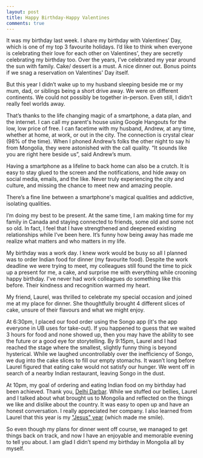 ```yaml
---
layout: post
title: Happy Birthday-Happy Valentines
comments: true
---
```


It was my birthday last week. I share my birthday with Valentines’ Day, which is one of my top 3 favourite holidays. I’d like to think when everyone is celebrating their love for each other on Valentines', they are secretly celebrating my birthday too. Over the years, I’ve celebrated my year around the sun with family. Cake/ dessert is a must. A nice dinner out. Bonus points if we snag a reservation on Valentines' Day itself.

But this year I didn’t wake up to my husband sleeping beside me or my mum, dad, or siblings being a short drive away. We were on different continents. We could not possibly be together in-person. Even still, I didn’t really feel worlds away.

That’s thanks to the life changing magic of a smartphone, a data plan, and the internet. I can call my parent's house using Google Hangouts for the low, low price of free. I can facetime with my husband, Andrew, at any time, whether at home, at work, or out in the city. The connection is crystal clear (98% of the time). When I phoned Andrew’s folks the other night to say hi from Mongolia, they were astonished with the call quality. “It sounds like you are right here beside us”, said Andrew’s mum.

Having a smartphone as a lifeline to back home can also be a crutch. It is easy to stay glued to the screen and the notifications, and hide away on social media, emails, and the like. Never truly experiencing the city and culture, and missing the chance to meet new and amazing people.

There’s a fine line between a smartphone's magical qualities and addictive, isolating qualities.

I’m doing my best to be present. At the same time, I am making time for my family in Canada and staying connected to friends, some old and some not so old. In fact, I feel that I have strengthened and deepened existing relationships while I’ve been here. It’s funny how being away has made me realize what matters and who matters in my life.

My birthday was a work day. I knew work would be busy so all I planned was to order Indian food for dinner (my favourite food). Despite the work deadline we were trying to meet, my colleagues still found the time to pick up a present for me, a cake, and surprise me with everything while crooning happy birthday. I've never had work colleagues do something like this before. Their kindness and recognition warmed my heart.

My friend, Laurel, was thrilled to celebrate my special occasion and joined me at my place for dinner. She thoughtfully brought 4 different slices of cake, unsure of their flavours and what we might enjoy.

At 6:30pm, I placed our food order using the Songo app (it's the app everyone in UB uses for take-out). If you happened to guess that we waited 3 hours for food and none showed up, then you may have the ability to see the future or a good eye for storytelling. By 9:15pm, Laurel and I had reached the stage where the smallest, slightly funny thing is beyond hysterical. While we laughed uncontrollably over the inefficiency of Songo, we dug into the cake slices to fill our empty stomachs. It wasn’t long before Laurel figured that eating cake would not satisfy our hunger. We went off in search of a nearby Indian restaurant, leaving Songo in the dust.

At 10pm, my goal of ordering and eating Indian food on my birthday had been achieved. Thank you, [Delhi Darbar](https://www.facebook.com/Delhi-Darbar-india-restaurant-1-799156040182287). While we stuffed our bellies, Laurel and I talked about what brought us to Mongolia and reflected on the things we like and dislike about the country. It was easy to open up and have an honest conversation. I really appreciated her company. I also learned from Laurel that this year is my ["Jesus" year](https://www.urbandictionary.com/define.php?term=jesus%20year) (which made me smile).

So even though my plans for dinner went off course, we managed to get things back on track, and now I have an enjoyable and memorable evening to tell you about. I am glad I didn’t spend my birthday in Mongolia all by myself.
